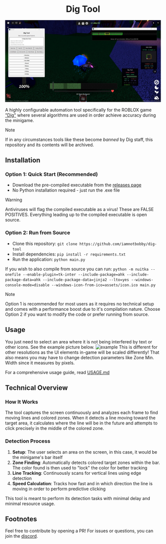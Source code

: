 
<div align="center">
  
<h1>Dig Tool</h1>
  
</div>

![header](assets/header.jpg)

A highly configurable automation tool specifically for the ROBLOX game ["Dig"](https://www.roblox.com/games/126244816328678) where several algorithms are used in order achieve accuracy during the minigame.

> [!NOTE]
> If in any circumstances tools like these become *banned* by Dig staff, this repository and its contents will be archived.

## Installation 

### Option 1: Quick Start (Recommended)
- Download the pre-compiled executable from the [releases page](https://github.com/iamnotbobby/dig-tool/releases)
- No Python installation required - just run the .exe file

> [!WARNING]
> Antiviruses will flag the compiled executable as a virus! These are FALSE POSITIVES. Everything leading up to the compiled executable is open source.

### Option 2: Run from Source
- Clone this repository: `git clone https://github.com/iamnotbobby/dig-tool`
- Install dependencies: `pip install -r requirements.txt`
- Run the application: `python main.py`
  
If you wish to also compile from source you can run: ``python -m nuitka --onefile --enable-plugin=tk-inter --include-package=ahk --include-package-data=ahk --include-package-data=jinja2 --lto=yes --windows-console-mode=disable --windows-icon-from-ico=assets/icon.ico main.py``

> [!NOTE]
> Option 1 is recommended for most users as it requires no technical setup and comes with a performance boost due to it's compilation nature. Choose Option 2 if you want to modify the code or prefer running from source.

## Usage

You just need to select an area where it is not being interfered by text or other icons. See the example picture below. 
![example](assets/example.png)
This is different for other resolutions as the UI elements in-game will be scaled differently! That also means you may have to change detection parameters like Zone Min. Width since it measures by pixels.

For a comprehensive usage guide, read [USAGE.md](docs/USAGE.md)

## Technical Overview


### How It Works

The tool captures the screen continuously and analyzes each frame to find moving lines and colored zones. When it detects a line moving toward the target area, it calculates where the line will be in the future and attempts to click precisely in the middle of the colored zone.

### Detection Process

1. **Setup**: The user selects an area on the screen, in this case, it would be the minigame's bar itself
2. **Zone Finding**: Automatically detects colored target zones within the bar. The color found is then used to "lock" the color for better tracking
3. **Line Tracking**: Continuously scans for vertical lines using edge detection
4. **Speed Calculation**: Tracks how fast and in which direction the line is moving in order to perform predictive clicking

This tool is meant to perform its detection tasks with minimal delay and minimal resource usage.

## Footnotes

Feel free to contribute by opening a PR! For issues or questions, you can join the [discord](https://discord.com/invite/mxE7dzXMGf).
